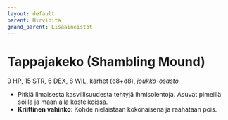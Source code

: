 ```yaml
---
layout: default
parent: Hirviöitä
grand_parent: Lisäaineistot
---
```


# Tappajakeko (Shambling Mound)

9 HP, 15 STR, 6 DEX, 8 WIL, kärhet (d8+d8), _joukko-osasto_

- Pitkiä limaisesta kasvillisuudesta tehtyjä ihmisolentoja. Asuvat pimeillä soilla ja maan alla kosteikoissa.
- **Kriittinen vahinko**: Kohde nielaistaan kokonaisena ja raahataan pois.
